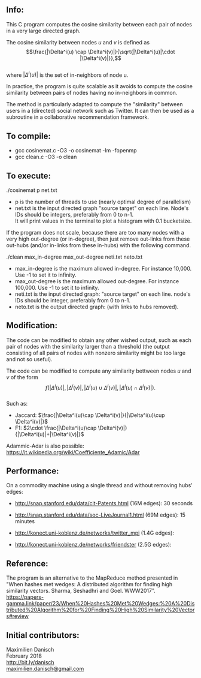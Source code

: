 ## Info:

This C program computes the cosine similarity between each pair of nodes in a very large directed graph.

The cosine similarity between nodes $u$ and $v$ is defined as  
$$\frac{|\Delta^i(u) \cap \Delta^i(v)|}{\sqrt{|\Delta^i(u)|\cdot |\Delta^i(v)|}},$$  
where $|\Delta^i(u)|$ is the set of in-neighbors of node u.

In practice, the program is quite scalable as it avoids to compute the cosine similarity between pairs of nodes having no in-neighbors in common. 

The method is particularly adapted to compute the "similarity" between users in a (directed) social network such as Twitter. It can then be used as a subroutine in a collaborative recommendation framework.

## To compile:

- gcc cosinemat.c -O3 -o cosinemat -lm -fopenmp 
- gcc clean.c -O3 -o clean

## To execute:

./cosinemat p net.txt
- p is the number of threads to use (nearly optimal degree of parallelism)
- net.txt is the input directed graph "source target" on each line. Node's IDs should be integers, preferably from 0 to n-1.  
It will print values in the terminal to plot a histogram with 0.1 bucketsize.

If the program does not scale, because there are too many nodes with a very high out-degree (or in-degree), then just remove out-links from these out-hubs (and/or in-links from these in-hubs) with the following command.

./clean max_in-degree max_out-degree neti.txt neto.txt

- max_in-degree is the maximum allowed in-degree. For instance 10,000. Use -1 to set it to infinity.
- max_out-degree is the maximum allowed out-degree. For instance 100,000. Use -1 to set it to infinity.
- neti.txt is the input directed graph: "source target" on each line. node's IDs should be integer, preferably from 0 to n-1.
- neto.txt is the output directed graph: (with links to hubs removed).

## Modification:

The code can be modified to obtain any other wished output, such as each pair of nodes with the similarity larger than a threshold (the output consisting of all pairs of nodes with nonzero similarity might be too large and not so useful).

The code can be modified to compute any similarity bettween nodes $u$ and $v$ of the form  
$$f(|\Delta^i(u)|,|\Delta^i(v)|, |\Delta^i(u)\cup \Delta^i(v)|, |\Delta^i(u)\cap \Delta^i(v)|).$$  
Such as:
- Jaccard: $\frac{|\Delta^i(u)\cap \Delta^i(v)|}{|\Delta^i(u)\cup \Delta^i(v)|}$
- F1: $2\cdot \frac{|\Delta^i(u)\cap \Delta^i(v)|}{|\Delta^i(u)|+|\Delta^i(v)|}$

Adammic-Adar is also possible: https://it.wikipedia.org/wiki/Coefficiente_Adamic/Adar


## Performance:
On a commodity machine using a single thread and without removing hubs' edges:
- http://snap.stanford.edu/data/cit-Patents.html (16M edges): 30 seconds
- http://snap.stanford.edu/data/soc-LiveJournal1.html (69M edges): 15 minutes

- http://konect.uni-koblenz.de/networks/twitter_mpi (1.4G edges):
- http://konect.uni-koblenz.de/networks/friendster (2.5G edges):

## Reference:

The program is an alternative to the MapReduce method presented in "When hashes met wedges: A distributed algorithm for finding high similarity vectors. Sharma, Seshadhri and Goel. WWW2017".  
https://papers-gamma.link/paper/23/When%20Hashes%20Met%20Wedges:%20A%20Distributed%20Algorithm%20for%20Finding%20High%20Similarity%20Vectors#review

## Initial contributors:

Maximilien Danisch  
February 2018  
http://bit.ly/danisch  
maximilien.danisch@gmail.com
